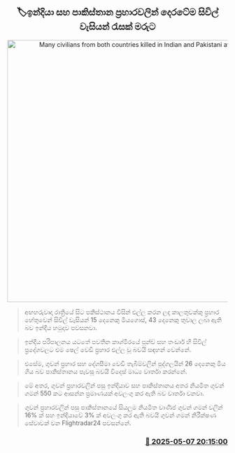 <p align='center'><b><h2 align='center' title='Many civilians from both countries killed in Indian and Pakistani attacks'>🏷ඉන්දියා සහ පාකිස්තාන ප්‍රහාරවලින් දෙරටේම සිවිල් වැසියන් රැසක් මරුට</h2></b></p>
<p align='center'><img src='https://helakuru.sgp1.cdn.digitaloceanspaces.com/esana/images/lib/india-pakistan-new.jpg' width='600' alt='Many civilians from both countries killed in Indian and Pakistani attacks'></p>

> අඟහරුවාදා රාත්‍රියේ සිට පකිස්ථානය විසින් එල්ල කරන ලද කාලතුවක්කු ප්‍රහාර හේතුවෙන් සිවිල් වැසියන් 15 දෙනෙකු මියගොස්, 43 දෙනෙකු තුවාල ලබා ඇති බව ඉන්දීය හමුදාව පවසනවා.

> ඉන්දීය පරිපාලනය යටතේ පවතින කාශ්මීරයේ පූන්ච් සහ තංඩාර් හි සිවිල් ප්‍රදේශවලට එම ෂෙල් වෙඩි ප්‍රහාර එල්ල වූ බවයි සඳහන් වෙන්නේ.

> එසේම, ගුවන් ප්‍රහාර සහ දේශසීමා වෙඩි තැබීම්වලින් පුද්ගලයින් 26 දෙනෙකු මිය ගිය බව පාකිස්තානය පැවසූ බවයි විදෙස් මාධ්‍ය වාර්තා කරන්නේ.

> මේ අතර, ගුවන් ප්‍රහාරවලින් පසු ඉන්දියාව සහ පාකිස්තානය අතර නියමිත ගුවන් ගමන් 550 කට ආසන්න ප්‍රමාණයක් අවලංගු කර ඇති බව වාර්තා වනවා.

> ගුවන් ප්‍රහාරවලින් පසු පාකිස්තානයේ සියලුම නියමිත වාණිජ ගුවන් ගමන් වලින් 16% ක් සහ ඉන්දියාවේ 3% ක් අවලංගු කර ඇති බවයි ගුවන් ගමන් නිරීක්ෂණ සේවාවක් වන Flightradar24 පවසන්නේ. 



<h3 align='right'><a href='https://www.helakuru.lk/esana/p/109908/'>📅 2025-05-07 20:15:00</a></h3>
